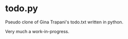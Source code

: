 # todo.py
Pseudo clone of Gina Trapani's todo.txt written in python.

Very much a work-in-progress.
